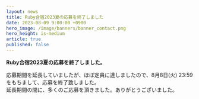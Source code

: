 ```yaml
---
layout: news
title: Ruby合宿2023夏の応募を終了しました
date: 2023-08-09 9:00:00 +0900
hero_image: /image/banners/banner_contact.png
hero_height: is-medium
article: true
published: false
---
```


**Ruby合宿2023夏の応募を終了しました。**

応募期間を延長していましたが、ほぼ定員に達しましたので、8月8日(火) 23:59をもちまして、応募を終了致しました。  
延長期間の間に、多くのご応募を頂きました。ありがとうございました。  
